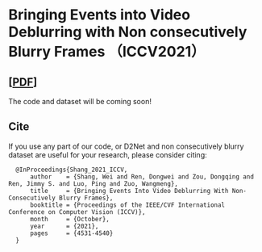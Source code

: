 # Bringing Events into Video Deblurring with Non consecutively Blurry Frames （ICCV2021）
[[PDF](https://openaccess.thecvf.com/content/ICCV2021/papers/Shang_Bringing_Events_Into_Video_Deblurring_With_Non-Consecutively_Blurry_Frames_ICCV_2021_paper.pdf)]
---

The code and dataset will be coming soon!





## Cite
If you use any part of our code, or D2Net and non consecutively blurry dataset are useful for your research, please consider citing:
```
  @InProceedings{Shang_2021_ICCV,
      author    = {Shang, Wei and Ren, Dongwei and Zou, Dongqing and Ren, Jimmy S. and Luo, Ping and Zuo, Wangmeng},
      title     = {Bringing Events Into Video Deblurring With Non-Consecutively Blurry Frames},
      booktitle = {Proceedings of the IEEE/CVF International Conference on Computer Vision (ICCV)},
      month     = {October},
      year      = {2021},
      pages     = {4531-4540}
  }
```
